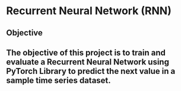 # Recurrent Neural Network (RNN) 

## Objective
The objective of this project is to train and evaluate a Recurrent Neural Network using PyTorch Library to predict the next value in a sample time series dataset. 
---


